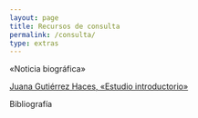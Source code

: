 ```yaml
---
layout: page
title: Recursos de consulta
permalink: /consulta/
type: extras
---
```


«Noticia biográfica»


 <a class="no-underline" href="{{ site.baseurl }}/JGHestudio09.html">Juana Gutiérrez Haces, «Estudio introductorio» </a>


 Bibliografía

